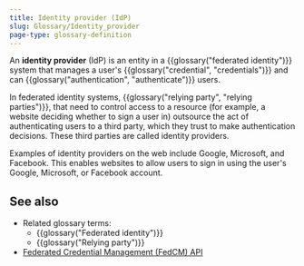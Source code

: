 ```yaml
---
title: Identity provider (IdP)
slug: Glossary/Identity_provider
page-type: glossary-definition
---
```




An **identity provider** (IdP) is an entity in a {{glossary("federated identity")}} system that manages a user's {{glossary("credential", "credentials")}} and can {{glossary("authentication", "authenticate")}} users.

In federated identity systems, {{glossary("relying party", "relying parties")}}, that need to control access to a resource (for example, a website deciding whether to sign a user in) outsource the act of authenticating users to a third party, which they trust to make authentication decisions. These third parties are called identity providers.

Examples of identity providers on the web include Google, Microsoft, and Facebook. This enables websites to allow users to sign in using the user's Google, Microsoft, or Facebook account.

## See also

- Related glossary terms:
  - {{glossary("Federated identity")}}
  - {{glossary("Relying party")}}
- [Federated Credential Management (FedCM) API](/Web/API/FedCM_API)
